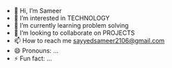 - 👋 Hi, I’m Sameer
- 👀 I’m interested in TECHNOLOGY
- 🌱 I’m currently learning problem solving
- 💞️ I’m looking to collaborate on PROJECTS
- 📫 How to reach me sayyedsameer2106@gmail.com
- 😄 Pronouns: ...
- ⚡ Fun fact: ...

<!---
sameer512100/sameer512100 is a ✨ special ✨ repository because its `README.md` (this file) appears on your GitHub profile.
You can click the Preview link to take a look at your changes.
--->
